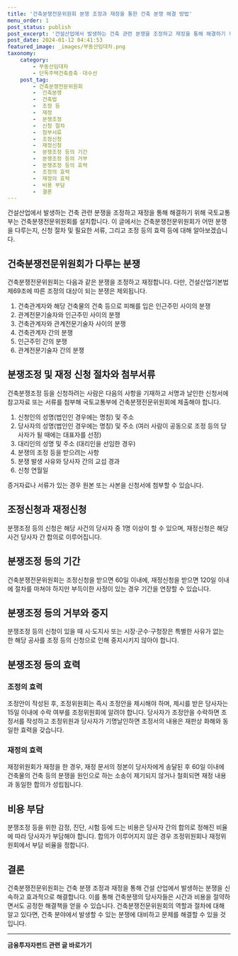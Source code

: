 ```yaml
---
title: '건축분쟁전문위원회 분쟁 조정과 재정을 통한 건축 분쟁 해결 방법'
menu_order: 1
post_status: publish
post_excerpt: '건설산업에서 발생하는 건축 관련 분쟁을 조정하고 재정을 통해 해결하기 위해 국토교통부는 건축분쟁전문위원회를 설치합니다. 이 글에서는 건축분쟁전문위원회가 어떤 분쟁을 다루는지, 신청 절차 및 필요한 서류, 그리고 조정 등의 효력 등에 대해 알아보겠습니다.'
post_date: 2024-01-12 04:41:53
featured_image: _images/부동산임대차.png
taxonomy:
    category:
        - 부동산임대차
        - 단독주택건축증축ㆍ대수선
    post_tag:
        - 건축분쟁전문위원회
        -  건축분쟁
        -  건축법
        -  조정 등
        -  재정
        -  분쟁조정
        -  신청 절차
        -  첨부서류
        -  조정신청
        -  재정신청
        -  분쟁조정 등의 기간
        -  분쟁조정 등의 거부
        -  분쟁조정 등의 효력
        -  조정의 효력
        -  재정의 효력
        -  비용 부담
        -  결론
---
```



건설산업에서 발생하는 건축 관련 분쟁을 조정하고 재정을 통해 해결하기 위해 국토교통부는 건축분쟁전문위원회를 설치합니다. 이 글에서는 건축분쟁전문위원회가 어떤 분쟁을 다루는지, 신청 절차 및 필요한 서류, 그리고 조정 등의 효력 등에 대해 알아보겠습니다.

## 건축분쟁전문위원회가 다루는 분쟁

건축분쟁전문위원회는 다음과 같은 분쟁을 조정하고 재정합니다. 다만, 건설산업기본법 제69조에 따른 조정의 대상이 되는 분쟁은 제외됩니다.

1. 건축관계자와 해당 건축물의 건축 등으로 피해를 입은 인근주민 사이의 분쟁
2. 관계전문기술자와 인근주민 사이의 분쟁
3. 건축관계자와 관계전문기술자 사이의 분쟁
4. 건축관계자 간의 분쟁
5. 인근주민 간의 분쟁
6. 관계전문기술자 간의 분쟁

## 분쟁조정 및 재정 신청 절차와 첨부서류

건축분쟁조정 등을 신청하려는 사람은 다음의 사항을 기재하고 서명과 날인한 신청서에 참고자료 또는 서류를 첨부해 국토교통부에 건축분쟁전문위원회에 제출해야 합니다.

1. 신청인의 성명(법인인 경우에는 명칭) 및 주소
2. 당사자의 성명(법인인 경우에는 명칭) 및 주소 (여러 사람이 공동으로 조정 등의 당사자가 될 때에는 대표자를 선정)
3. 대리인의 성명 및 주소 (대리인을 선임한 경우)
4. 분쟁의 조정 등을 받으려는 사항
5. 분쟁 발생 사유와 당사자 간의 교섭 경과
6. 신청 연월일

증거자료나 서류가 있는 경우 원본 또는 사본을 신청서에 첨부할 수 있습니다.

## 조정신청과 재정신청

분쟁조정 등의 신청은 해당 사건의 당사자 중 1명 이상이 할 수 있으며, 재정신청은 해당 사건 당사자 간 합의로 이루어집니다.

## 분쟁조정 등의 기간

건축분쟁전문위원회는 조정신청을 받으면 60일 이내에, 재정신청을 받으면 120일 이내에 절차를 마쳐야 하지만 부득이한 사정이 있는 경우 기간을 연장할 수 있습니다.

## 분쟁조정 등의 거부와 중지

분쟁조정 등의 신청이 있을 때 시·도지사 또는 시장·군수·구청장은 특별한 사유가 없는 한 해당 공사를 조정 등의 신청으로 인해 중지시키지 않아야 합니다.

## 분쟁조정 등의 효력

### 조정의 효력

조정안이 작성된 후, 조정위원회는 즉시 조정안을 제시해야 하며, 제시를 받은 당사자는 15일 이내에 수락 여부를 조정위원회에 알려야 합니다. 당사자가 조정안을 수락하면 조정서를 작성하고 조정위원과 당사자가 기명날인하면 조정서의 내용은 재판상 화해와 동일한 효력을 갖습니다.

### 재정의 효력

재정위원회가 재정을 한 경우, 재정 문서의 정본이 당사자에게 송달된 후 60일 이내에 건축물의 건축 등의 분쟁을 원인으로 하는 소송이 제기되지 않거나 철회되면 재정 내용과 동일한 합의가 성립됩니다.

## 비용 부담

분쟁조정 등을 위한 감정, 진단, 시험 등에 드는 비용은 당사자 간의 합의로 정해진 비율에 따라 당사자가 부담해야 합니다. 합의가 이루어지지 않은 경우 조정위원회나 재정위원회에서 부담 비율을 정합니다.

## 결론

건축분쟁전문위원회는 건축 분쟁 조정과 재정을 통해 건설 산업에서 발생하는 분쟁을 신속하고 효과적으로 해결합니다. 이를 통해 건축분쟁의 당사자들은 시간과 비용을 절약하면서도 공정한 해결책을 얻을 수 있습니다. 건축분쟁전문위원회의 역할과 절차에 대해 알고 있다면, 건축 분야에서 발생할 수 있는 분쟁에 대비하고 문제를 해결할 수 있을 것입니다.
<!-- wp:separator -->
<hr class="wp-block-separator has-alpha-channel-opacity"/>
<!-- /wp:separator -->

<!-- wp:group {"backgroundColor":"base","layout":{"type":"constrained"}} -->
<div class="wp-block-group has-base-background-color has-background"><!-- wp:paragraph {"align":"center","fontSize":"medium"} -->
<p class="has-text-align-center has-large-font-size"><strong>금융투자자펀드 관련 글 바로가기</strong></p>
<!-- /wp:paragraph -->


<!-- wp:latest-posts
{"categories":[{"id":13443,"count":19,"description":"","link":"https://uknowlaw.com/category/%ea%b8%88%ec%9c%b5%ed%88%ac%ec%9e%90%ec%9e%90%ed%8e%80%eb%93%9c/","name":"금융투자자펀드","slug":"금융투자자펀드","taxonomy":"category","parent":0,"meta":[],"_links":{"self":[{"href":"https://uknowlaw.com/wp-json/wp/v2/categories/13443"}],"collection":[{"href":"https://uknowlaw.com/wp-json/wp/v2/categories"}],"about":[{"href":"https://uknowlaw.com/wp-json/wp/v2/taxonomies/category"}],"wp:post_type":[{"href":"https://uknowlaw.com/wp-json/wp/v2/posts?categories=13443"}],"curies":[{"name":"wp","href":"https://api.w.org/{rel}","templated":true}]}}],"postsToShow":100,"excerptLength":28,"postLayout":"grid","columns":2,"featuredImageAlign":"left","featuredImageSizeSlug":"large","fontSize":"small"} /--></div>
<!-- /wp:group -->